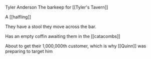 Tyler Anderson
The barkeep for [[Tyler's Tavern]] 

A [[halfling]]

They have a stool they move across the bar.

Has an empty coffin awaiting them in the [[catacombs]]

About to get their 1,000,000th customer, which is why [[Quinn]] was preparing to target him